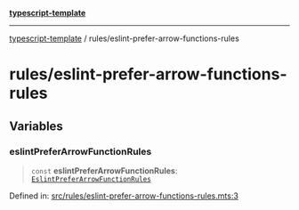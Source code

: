 [**typescript-template**](../README.md)

---

[typescript-template](../README.md) / rules/eslint-prefer-arrow-functions-rules

# rules/eslint-prefer-arrow-functions-rules

## Variables

### eslintPreferArrowFunctionRules

> `const` **eslintPreferArrowFunctionRules**: [`EslintPreferArrowFunctionRules`](../types/rules/eslint-prefer-arrow-functions-rules.md#eslintpreferarrowfunctionrules)

Defined in: [src/rules/eslint-prefer-arrow-functions-rules.mts:3](https://github.com/noshiro-pf/eslint-config-typed/blob/main/src/rules/eslint-prefer-arrow-functions-rules.mts#L3)
